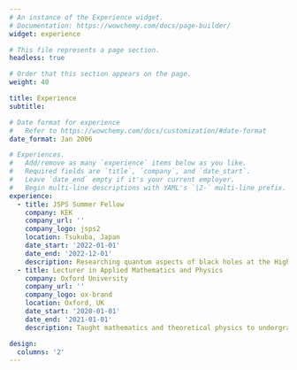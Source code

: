 ```yaml
---
# An instance of the Experience widget.
# Documentation: https://wowchemy.com/docs/page-builder/
widget: experience

# This file represents a page section.
headless: true

# Order that this section appears on the page.
weight: 40

title: Experience
subtitle:

# Date format for experience
#   Refer to https://wowchemy.com/docs/customization/#date-format
date_format: Jan 2006

# Experiences.
#   Add/remove as many `experience` items below as you like.
#   Required fields are `title`, `company`, and `date_start`.
#   Leave `date_end` empty if it's your current employer.
#   Begin multi-line descriptions with YAML's `|2-` multi-line prefix.
experience:
  - title: JSPS Summer Fellow
    company: KEK
    company_url: ''
    company_logo: jsps2
    location: Tsukuba, Japan
    date_start: '2022-01-01'
    date_end: '2022-12-01'
    description: Researching quantum aspects of black holes at the High Energy Accelerator Research Organisation.
  - title: Lecturer in Applied Mathematics and Physics
    company: Oxford University
    company_url: ''
    company_logo: ox-brand
    location: Oxford, UK
    date_start: '2020-01-01'
    date_end: '2021-01-01'
    description: Taught mathematics and theoretical physics to undergraduates from first year to fourth.

design:
  columns: '2'
---
```

